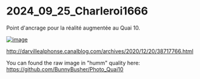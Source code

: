 # 2024_09_25_Charleroi1666
Point d'ancrage pour la réalité augmentée au Quai 10.


[![image](https://github.com/user-attachments/assets/c29ff6e6-e672-434f-bea4-a645de6ea09b)](http://darvillealphonse.canalblog.com/archives/2020/12/20/38717766.html)

http://darvillealphonse.canalblog.com/archives/2020/12/20/38717766.html


You can found the raw image in "humm" quality here: 
https://github.com/BunnyBusher/Photo_Quai10

